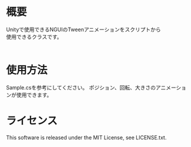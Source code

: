 # 概要
Unityで使用できるNGUIのTweenアニメーションをスクリプトから  
使用できるクラスです。  
　　
# 使用方法
Sample.csを参考にしてください。
ポジション、回転、大きさのアニメーションが使用できます。
　　
# ライセンス  
This software is released under the MIT License, see LICENSE.txt.
